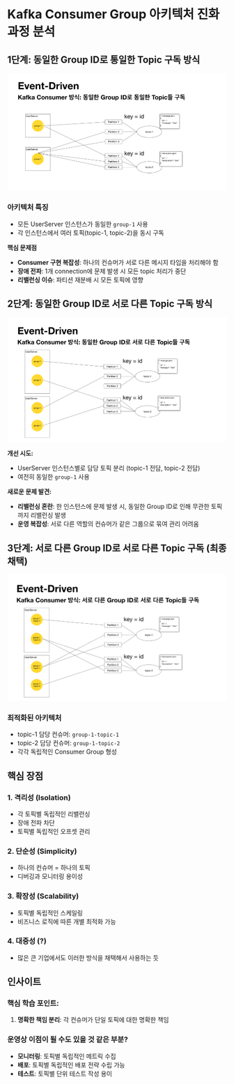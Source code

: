 # Kafka Consumer Group 아키텍처 진화 과정 분석

## 1단계: 동일한 Group ID로 통일한 Topic 구독 방식

![img.png](img/img.png)


### 아키텍처 특징 
- 모든 UserServer 인스턴스가 동일한 `group-1` 사용
- 각 인스턴스에서 여러 토픽(topic-1, topic-2)을 동시 구독

**핵심 문제점**
- **Consumer 구현 복잡성**: 하나의 컨슈머가 서로 다른 메시지 타입을 처리해야 함
- **장애 전파**: 1개 connection에 문제 발생 시 모든 topic 처리가 중단
- **리밸런싱 이슈**: 파티션 재분배 시 모든 토픽에 영향

## 2단계: 동일한 Group ID로 서로 다른 Topic 구독 방식

![img_1.png](img/img_1.png)

**개선 시도:**
- UserServer 인스턴스별로 담당 토픽 분리 (topic-1 전담, topic-2 전담)
- 여전히 동일한 `group-1` 사용

**새로운 문제 발견:**
- **리밸런싱 혼란**: 한 인스턴스에 문제 발생 시, 동일한 Group ID로 인해 무관한 토픽까지 리밸런싱 발생
- **운영 복잡성**: 서로 다른 역할의 컨슈머가 같은 그룹으로 묶여 관리 어려움

## 3단계: 서로 다른 Group ID로 서로 다른 Topic 구독 (최종 채택)

![img.png](img.png)

### 최적화된 아키텍처
- topic-1 담당 컨슈머: `group-1-topic-1`
- topic-2 담당 컨슈머: `group-1-topic-2`
- 각각 독립적인 Consumer Group 형성

## 핵심 장점

### 1. 격리성 (Isolation)
- 각 토픽별 독립적인 리밸런싱
- 장애 전파 차단
- 토픽별 독립적인 오프셋 관리

### 2. 단순성 (Simplicity)
- 하나의 컨슈머 = 하나의 토픽
- 디버깅과 모니터링 용이성

### 3. 확장성 (Scalability)
- 토픽별 독립적인 스케일링
- 비즈니스 로직에 따른 개별 최적화 가능

### 4. 대중성 (?)
- 많은 큰 기업에서도 이러한 방식을 채택해서 사용하는 듯

## 인사이트

### 핵심 학습 포인트:
1. **명확한 책임 분리**: 각 컨슈머가 단일 토픽에 대한 명확한 책임

### 운영상 이점이 될 수도 있을 것 같은 부분?
- **모니터링**: 토픽별 독립적인 메트릭 수집
- **배포**: 토픽별 독립적인 배포 전략 수립 가능
- **테스트**: 토픽별 단위 테스트 작성 용이